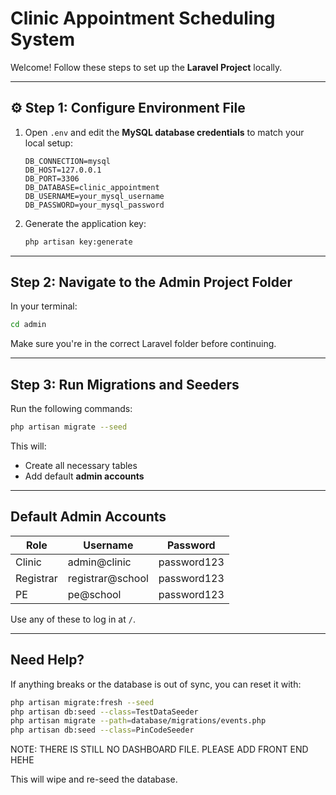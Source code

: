 # Clinic Appointment Scheduling System

Welcome! Follow these steps to set up the **Laravel Project** locally.

---

## ⚙️ Step 1: Configure Environment File


1. Open `.env` and edit the **MySQL database credentials** to match your local setup:

   ```env
   DB_CONNECTION=mysql
   DB_HOST=127.0.0.1
   DB_PORT=3306
   DB_DATABASE=clinic_appointment
   DB_USERNAME=your_mysql_username
   DB_PASSWORD=your_mysql_password
   ```

2. Generate the application key:
   ```bash
   php artisan key:generate
   ```

---

##  Step 2: Navigate to the Admin Project Folder

In your terminal:

```bash
cd admin
```

Make sure you're in the correct Laravel folder before continuing.

---

## Step 3: Run Migrations and Seeders

Run the following commands:

```bash
php artisan migrate --seed
```

This will:
- Create all necessary tables
- Add default **admin accounts**

---

## Default Admin Accounts

| Role      | Username               | Password     |
|-----------|------------------------|--------------|
| Clinic    | admin@clinic           | password123  |
| Registrar | registrar@school       | password123  |
| PE        | pe@school              | password123  |

Use any of these to log in at `/`.

---

##  Need Help?

If anything breaks or the database is out of sync, you can reset it with:

```bash
php artisan migrate:fresh --seed
php artisan db:seed --class=TestDataSeeder
php artisan migrate --path=database/migrations/events.php
php artisan db:seed --class=PinCodeSeeder


```
NOTE: THERE IS STILL NO DASHBOARD FILE. PLEASE ADD FRONT END HEHE

This will wipe and re-seed the database.



